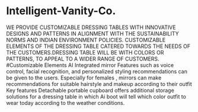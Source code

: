 # Intelligent-Vanity-Co.

WE PROVIDE CUSTOMIZABLE DRESSING TABLES WITH
INNOVATIVE DESIGNS AND PATTERNS IN ALIGNMENT
WITH THE SUSTAINABILITY NORMS AND INDIAN
ENVIRONMENT POLICIES. CUSTOMIZABLE ELEMENTS OF
THE DRESSING TABLE CATERED TOWARDS THE NEEDS OF
THE CUSTOMERS.DRESSING TABLE WILL BE WITH
COLORS OR PATTERNS, TO APPEAL TO A WIDER RANGE
OF CUSTOMERS.
<br>
#Customizable Elements
AI Integrated mirror
Features such as voice control, facial recognition,
and personalized styling recommendations can be
given to the users.
Especially for females , mirrors can make
recommendations for suitable hairstyle and
makeup according to their outfit
Key features
Detachable portable cupboard
offers additional storage solutions for a dressing
table in which Ai boot will tell which color outfit to
wear today according to the weather conditions.
